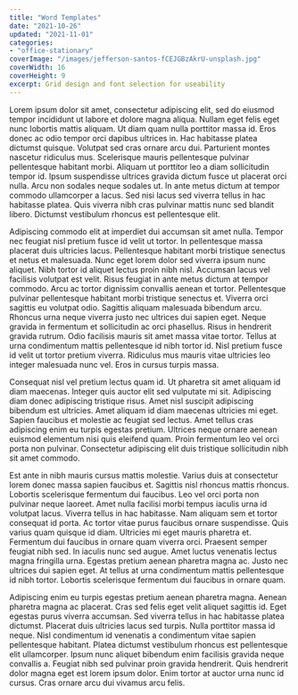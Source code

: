 ```yaml
---
title: "Word Templates"
date: "2021-10-26"
updated: "2021-11-01"
categories:
- "office-stationary"
coverImage: "/images/jefferson-santos-fCEJGBzAkrU-unsplash.jpg"
coverWidth: 16
coverHeight: 9
excerpt: Grid design and font selection for useability
---
```


Lorem ipsum dolor sit amet, consectetur adipiscing elit, sed do eiusmod tempor incididunt ut labore et dolore magna aliqua. Nullam eget felis eget nunc lobortis mattis aliquam. Ut diam quam nulla porttitor massa id. Eros donec ac odio tempor orci dapibus ultrices in. Hac habitasse platea dictumst quisque. Volutpat sed cras ornare arcu dui. Parturient montes nascetur ridiculus mus. Scelerisque mauris pellentesque pulvinar pellentesque habitant morbi. Aliquam ut porttitor leo a diam sollicitudin tempor id. Ipsum suspendisse ultrices gravida dictum fusce ut placerat orci nulla. Arcu non sodales neque sodales ut. In ante metus dictum at tempor commodo ullamcorper a lacus. Sed nisi lacus sed viverra tellus in hac habitasse platea. Quis viverra nibh cras pulvinar mattis nunc sed blandit libero. Dictumst vestibulum rhoncus est pellentesque elit.

Adipiscing commodo elit at imperdiet dui accumsan sit amet nulla. Tempor nec feugiat nisl pretium fusce id velit ut tortor. In pellentesque massa placerat duis ultricies lacus. Pellentesque habitant morbi tristique senectus et netus et malesuada. Nunc eget lorem dolor sed viverra ipsum nunc aliquet. Nibh tortor id aliquet lectus proin nibh nisl. Accumsan lacus vel facilisis volutpat est velit. Risus feugiat in ante metus dictum at tempor commodo. Arcu ac tortor dignissim convallis aenean et tortor. Pellentesque pulvinar pellentesque habitant morbi tristique senectus et. Viverra orci sagittis eu volutpat odio. Sagittis aliquam malesuada bibendum arcu. Rhoncus urna neque viverra justo nec ultrices dui sapien eget. Neque gravida in fermentum et sollicitudin ac orci phasellus. Risus in hendrerit gravida rutrum. Odio facilisis mauris sit amet massa vitae tortor. Tellus at urna condimentum mattis pellentesque id nibh tortor id. Nisl pretium fusce id velit ut tortor pretium viverra. Ridiculus mus mauris vitae ultricies leo integer malesuada nunc vel. Eros in cursus turpis massa.

Consequat nisl vel pretium lectus quam id. Ut pharetra sit amet aliquam id diam maecenas. Integer quis auctor elit sed vulputate mi sit. Adipiscing diam donec adipiscing tristique risus. Amet nisl suscipit adipiscing bibendum est ultricies. Amet aliquam id diam maecenas ultricies mi eget. Sapien faucibus et molestie ac feugiat sed lectus. Amet tellus cras adipiscing enim eu turpis egestas pretium. Ultrices neque ornare aenean euismod elementum nisi quis eleifend quam. Proin fermentum leo vel orci porta non pulvinar. Consectetur adipiscing elit duis tristique sollicitudin nibh sit amet commodo.

Est ante in nibh mauris cursus mattis molestie. Varius duis at consectetur lorem donec massa sapien faucibus et. Sagittis nisl rhoncus mattis rhoncus. Lobortis scelerisque fermentum dui faucibus. Leo vel orci porta non pulvinar neque laoreet. Amet nulla facilisi morbi tempus iaculis urna id volutpat lacus. Viverra tellus in hac habitasse. Nam aliquam sem et tortor consequat id porta. Ac tortor vitae purus faucibus ornare suspendisse. Quis varius quam quisque id diam. Ultricies mi eget mauris pharetra et. Fermentum dui faucibus in ornare quam viverra orci. Praesent semper feugiat nibh sed. In iaculis nunc sed augue. Amet luctus venenatis lectus magna fringilla urna. Egestas pretium aenean pharetra magna ac. Justo nec ultrices dui sapien eget. At tellus at urna condimentum mattis pellentesque id nibh tortor. Lobortis scelerisque fermentum dui faucibus in ornare quam.

Adipiscing enim eu turpis egestas pretium aenean pharetra magna. Aenean pharetra magna ac placerat. Cras sed felis eget velit aliquet sagittis id. Eget egestas purus viverra accumsan. Sed viverra tellus in hac habitasse platea dictumst. Placerat duis ultricies lacus sed turpis. Nulla porttitor massa id neque. Nisl condimentum id venenatis a condimentum vitae sapien pellentesque habitant. Platea dictumst vestibulum rhoncus est pellentesque elit ullamcorper. Ipsum nunc aliquet bibendum enim facilisis gravida neque convallis a. Feugiat nibh sed pulvinar proin gravida hendrerit. Quis hendrerit dolor magna eget est lorem ipsum dolor. Enim tortor at auctor urna nunc id cursus. Cras ornare arcu dui vivamus arcu felis.